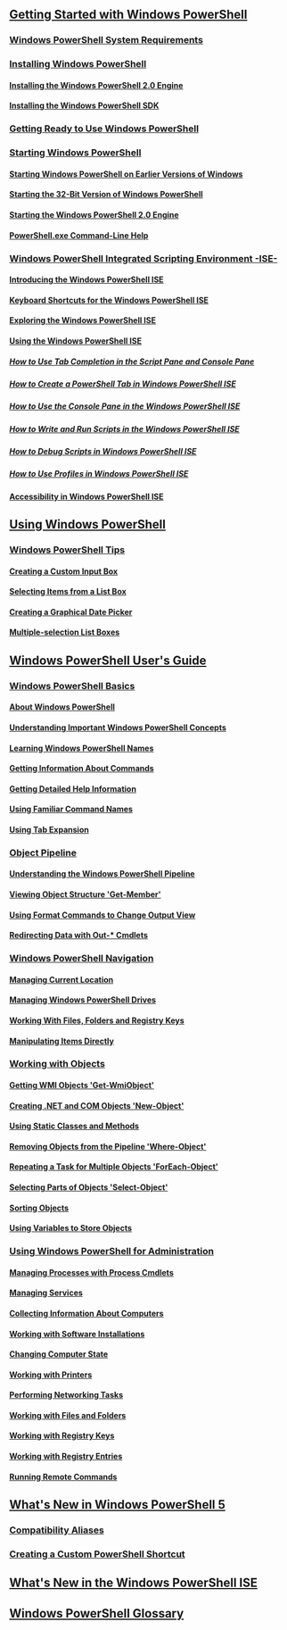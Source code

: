 ## [Getting Started with Windows PowerShell](Topic/Getting-Started-with-Windows-PowerShell.md)
### [Windows PowerShell System Requirements](Topic/Windows-PowerShell-System-Requirements.md)
### [Installing Windows PowerShell](Topic/Installing-Windows-PowerShell.md)
#### [Installing the Windows PowerShell 2.0 Engine](Topic/Installing-the-Windows-PowerShell-2.0-Engine.md)
#### [Installing the Windows PowerShell SDK](https://msdn.microsoft.com/en-us/library/ff458115(v=vs.85).aspx)
### [Getting Ready to Use Windows PowerShell](Topic/Getting-Ready-to-Use-Windows-PowerShell.md)
### [Starting Windows PowerShell](Topic/Starting-Windows-PowerShell.md)
#### [Starting Windows PowerShell on Earlier Versions of Windows](Topic/Starting-Windows-PowerShell-on-Earlier-Versions-of-Windows.md)
#### [Starting the 32-Bit Version of Windows PowerShell](Topic/Starting-the-32-Bit-Version-of-Windows-PowerShell.md)
#### [Starting the Windows PowerShell 2.0 Engine](Topic/Starting-the-Windows-PowerShell-2.0-Engine.md)
#### [PowerShell.exe Command-Line Help](Topic/PowerShell.exe-Command-Line-Help.md)
### [Windows PowerShell Integrated Scripting Environment -ISE-](Topic/Windows-PowerShell-Integrated-Scripting-Environment--ISE-.md)
#### [Introducing the Windows PowerShell ISE](Topic/Introducing-the-Windows-PowerShell-ISE.md)
#### [Keyboard Shortcuts for the Windows PowerShell ISE](Topic/Keyboard-Shortcuts-for-the-Windows-PowerShell-ISE.md)
#### [Exploring the Windows PowerShell ISE](Topic/Exploring-the-Windows-PowerShell-ISE.md)
#### [Using the Windows PowerShell ISE](Topic/Using-the-Windows-PowerShell-ISE.md)
##### [How to Use Tab Completion in the Script Pane and Console Pane](Topic/How-to-Use-Tab-Completion-in-the-Script-Pane-and-Console-Pane.md)
##### [How to Create a PowerShell Tab in Windows PowerShell ISE](Topic/How-to-Create-a-PowerShell-Tab-in-Windows-PowerShell-ISE.md)
##### [How to Use the Console Pane in the Windows PowerShell ISE](Topic/How-to-Use-the-Console-Pane-in-the-Windows-PowerShell-ISE.md)
##### [How to Write and Run Scripts in the Windows PowerShell ISE](Topic/How-to-Write-and-Run-Scripts-in-the-Windows-PowerShell-ISE.md)
##### [How to Debug Scripts in Windows PowerShell ISE](Topic/How-to-Debug-Scripts-in-Windows-PowerShell-ISE.md)
##### [How to Use Profiles in Windows PowerShell ISE](Topic/How-to-Use-Profiles-in-Windows-PowerShell-ISE.md)
#### [Accessibility in Windows PowerShell ISE](Topic/Accessibility-in-Windows-PowerShell-ISE.md)
## [Using Windows PowerShell](Topic/Using-Windows-PowerShell.md)
### [Windows PowerShell Tips](Topic/Windows-PowerShell-Tips.md)
#### [Creating a Custom Input Box](Topic/Creating-a-Custom-Input-Box.md)
#### [Selecting Items from a List Box](Topic/Selecting-Items-from-a-List-Box.md)
#### [Creating a Graphical Date Picker](Topic/Creating-a-Graphical-Date-Picker.md)
#### [Multiple-selection List Boxes](Topic/Multiple-selection-List-Boxes.md)
## [Windows PowerShell User's Guide](Topic/Windows-PowerShell-User-s-Guide.md)
### [Windows PowerShell Basics](Topic/Windows-PowerShell-Basics.md)
#### [About Windows PowerShell](Topic/About-Windows-PowerShell.md)
#### [Understanding Important Windows PowerShell Concepts](Topic/Understanding-Important-Windows-PowerShell-Concepts.md)
#### [Learning Windows PowerShell Names](Topic/Learning-Windows-PowerShell-Names.md)
#### [Getting Information About Commands](Topic/Getting-Information-About-Commands.md)
#### [Getting Detailed Help Information](Topic/Getting-Detailed-Help-Information.md)
#### [Using Familiar Command Names](Topic/Using-Familiar-Command-Names.md)
#### [Using Tab Expansion](Topic/Using-Tab-Expansion.md)
### [Object Pipeline](Topic/Object-Pipeline.md)
#### [Understanding the Windows PowerShell Pipeline](Topic/Understanding-the-Windows-PowerShell-Pipeline.md)
#### [Viewing Object Structure 'Get-Member'](Topic/Viewing-Object-Structure--Get-Member-.md)
#### [Using Format Commands to Change Output View](Topic/Using-Format-Commands-to-Change-Output-View.md)
#### [Redirecting Data with Out-* Cmdlets](Topic/Redirecting-Data-with-Out---Cmdlets.md)
### [Windows PowerShell Navigation](Topic/Windows-PowerShell-Navigation.md)
#### [Managing Current Location](Topic/Managing-Current-Location.md)
#### [Managing Windows PowerShell Drives](Topic/Managing-Windows-PowerShell-Drives.md)
#### [Working With Files, Folders and Registry Keys](Topic/Working-With-Files,-Folders-and-Registry-Keys.md)
#### [Manipulating Items Directly](Topic/Manipulating-Items-Directly.md)
### [Working with Objects](Topic/Working-with-Objects.md)
#### [Getting WMI Objects 'Get-WmiObject'](Topic/Getting-WMI-Objects--Get-WmiObject-.md)
#### [Creating .NET and COM Objects 'New-Object'](Topic/Creating-.NET-and-COM-Objects--New-Object-.md)
#### [Using Static Classes and Methods](Topic/Using-Static-Classes-and-Methods.md)
#### [Removing Objects from the Pipeline 'Where-Object'](Topic/Removing-Objects-from-the-Pipeline--Where-Object-.md)
#### [Repeating a Task for Multiple Objects 'ForEach-Object'](Topic/Repeating-a-Task-for-Multiple-Objects--ForEach-Object-.md)
#### [Selecting Parts of Objects 'Select-Object'](Topic/Selecting-Parts-of-Objects--Select-Object-.md)
#### [Sorting Objects](Topic/Sorting-Objects.md)
#### [Using Variables to Store Objects](Topic/Using-Variables-to-Store-Objects.md)
### [Using Windows PowerShell for Administration](Topic/Using-Windows-PowerShell-for-Administration.md)
#### [Managing Processes with Process Cmdlets](Topic/Managing-Processes-with-Process-Cmdlets.md)
#### [Managing Services](Topic/Managing-Services.md)
#### [Collecting Information About Computers](Topic/Collecting-Information-About-Computers.md)
#### [Working with Software Installations](Topic/Working-with-Software-Installations.md)
#### [Changing Computer State](Topic/Changing-Computer-State.md)
#### [Working with Printers](Topic/Working-with-Printers.md)
#### [Performing Networking Tasks](Topic/Performing-Networking-Tasks.md)
#### [Working with Files and Folders](Topic/Working-with-Files-and-Folders.md)
#### [Working with Registry Keys](Topic/Working-with-Registry-Keys.md)
#### [Working with Registry Entries](Topic/Working-with-Registry-Entries.md)
#### [Running Remote Commands](Topic/Running-Remote-Commands.md)
## [What's New in Windows PowerShell 5](Topic/What-s-New-in-Windows-PowerShell.md)
### [Compatibility Aliases](Topic/Appendix-1---Compatibility-Aliases.md)
### [Creating a Custom PowerShell Shortcut](Topic/Appendix-2---Creating-a-Custom-PowerShell-Shortcut.md)
## [What's New in the Windows PowerShell ISE](Topic/What-s-New-in-the-Windows-PowerShell-ISE.md)
## [Windows PowerShell Glossary](Topic/Windows-PowerShell-Glossary.md)
